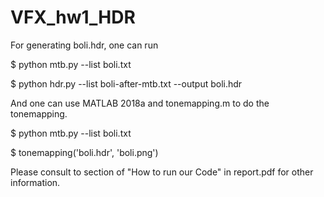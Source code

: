 # VFX_hw1_HDR
For generating boli.hdr, one can run



$ python mtb.py --list boli.txt

$ python hdr.py --list boli-after-mtb.txt --output boli.hdr


And one can use MATLAB 2018a and tonemapping.m to do the tonemapping.


$ python mtb.py --list boli.txt


$ tonemapping('boli.hdr', 'boli.png')


Please consult to section of "How to run our Code" in report.pdf for other information.